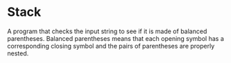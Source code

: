 # Stack

A program that checks the input string to see if it is
made of balanced parentheses. Balanced parentheses means that each opening symbol has
a corresponding closing symbol and the pairs of parentheses are properly nested.
